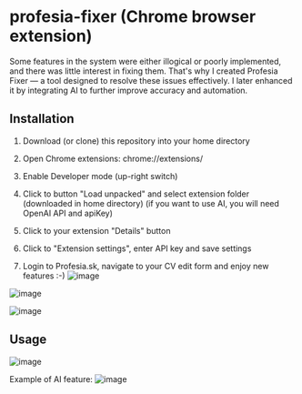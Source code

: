 # profesia-fixer (Chrome browser extension)
Some features in the system were either illogical or poorly implemented, and there was little interest in fixing them. That's why I created Profesia Fixer — a tool designed to resolve these issues effectively. I later enhanced it by integrating AI to further improve accuracy and automation.

## Installation

1. Download (or clone) this repository into your home directory
2. Open Chrome extensions: chrome://extensions/
3. Enable Developer mode (up-right switch)
4. Click to button "Load unpacked" and select extension folder (downloaded in home directory)
(if you want to use AI, you will need OpenAI API and apiKey)

5. Click to your extension "Details" button
6. Click to "Extension settings", enter API key and save settings
7. Login to Profesia.sk, navigate to your CV edit form and enjoy new features :-)
![image](https://github.com/user-attachments/assets/ed779ad2-aaa9-4b7b-8d9c-21f298b1e1ee)

![image](https://github.com/user-attachments/assets/d6cca4e4-0f32-4a16-94b3-2bd84f7b8bc2)

![image](https://github.com/user-attachments/assets/3d4a70a9-6b83-4bec-a19a-4d455bcd333c)

## Usage

![image](https://github.com/user-attachments/assets/78a15f0e-95fe-4833-af7e-e1b7fd0126fd)

Example of AI feature:
![image](https://github.com/user-attachments/assets/224ebb98-3d3b-474c-81d0-00c8c60d60dd)
